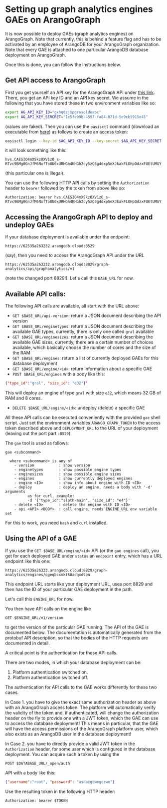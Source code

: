 # Setting up graph analytics engines GAEs on ArangoGraph

It is now possible to deploy GAEs (graph analytics engines) on ArangoGraph.
Note that currently, this is behind a feature flag and has to be activated
by an employee of ArangoDB for your ArangoGraph organization. Note that every
GAE is attached to one particular ArangoDB database deployment on ArangoGraph.

Once this is done, you can follow the instructions below.

## Get API access to ArangoGraph

First you get yourself an API key for the ArangoGraph API under 
[this link](https://dashboard.arangodb.cloud/dashboard/user/api-keys).
There, you get an API key ID and an API key secret. We assume in the
following that you have stored these in two environment variables like so:

```bash
export AG_API_KEY_ID="gxhq0zjxpgrosoldeapc"
export AG_API_KEY_SERCRET="1c5fe99b-4597-fa84-871d-5e9cb5915e45"
```

(values are faked). Then you can use the `oasisctl` command (download
an executable from [here](https://github.com/arangodb-managed/oasisctl/releases)) as follows to create an access token:

```bash
oasisctl login --key-id $AG_API_KEY_ID --key-secret $AG_API_KEY_SECRET
```

it will look something like this:

```
hvs.CAESIO4mXSkzOXV1zO_s-RTvc9BMg0GnJfM6NxfTo8U0xURHGh4KHGh2cy5zQ3g4dxp5eXJkakFLOHpOdzxFUEtUMGY
```

(this particular one is illegal).

You can use the following HTTP API calls by setting the `Authorization` header
to `bearer` followed by the token from above like so:

```
Authorization: bearer hvs.CAESIO4mXSkzOXV1zO_s-RTvc9BMg0GnJfM6NxfTo8U0xURHGh4KHGh2cy5zQ3g4dxp5eXJkakFLOHpOdzxFUEtUMGY
```

## Accessing the ArangoGraph API to deploy and undeploy GAEs

If your database deployment is available under the endpoint:

```
https://62535a263232.arangodb.cloud:8529
```

(say), then you need to access the ArangoGraph API under the URL

```
https://62535a263232.arangodb.cloud:8829/graph-analytics/api/graphanalytics/v1
```

(note the changed port 8829!). Let's call this `BASE_URL` for now.

## Available API calls:

The following API calls are available, all start with the URL above:

 - `GET $BASE_URL/api-version`: return a JSON document describing the API version
 - `GET $BASE_URL/enginetypes`: return a JSON document describing the available
   GAE types, currently, there is only one called `gral` available
 - `GET $BASE_URL/enginesizes`: return a JSON document describing the available
   GAE sizes, currently, there are a certain number of choices available,
   which basically choose the number of cores and the size of the RAM
 - `GET $BASE_URL/engines`: return a list of currently deployed GAEs for this
   database deployment
 - `GET $BASE_URL/engine/<id>`: return information about a specific GAE
 - `POST $BASE_URL/engines` with a body like this:

```json
{"type_id":"gral", "size_id": "e32"}'
```

   This will deploy an engine of type `gral` with size `e32`, which means
   32 GB of RAM and 8 cores.

 - `DELETE $BASE_URL/engine/<id>`: undeploy (delete) a specific GAE

All these API calls can be executed conveniently with the provided `gae`
shell script. Just set the environment variables `ARANGO_GRAPH_TOKEN` to
the access token described above and `DEPLOYMENT_URL` to the URL of your
deployment (leaving out the port part `:8529`).

The `gae` tool is used as follows:

```
gae <subcommand>

  where <subcommand> is any of
    - version           : show version
    - enginetypes       : show possible engine types
    - enginesizes       : show possible engine sizes
    - engines           : show currently deployed engines
    - engine <ID>       : show info about engine with ID <ID>
    - deploy            : deploy an engine, needs a body with '-d' arguments
          as for curl, example:
          -d '{"type_id":"sloth-main", "size_id": "e4"}'
    - delete <ID>       : delete the engine with ID <ID>
    - api <API> <BODY>  : call engine, needs ENGINE_URL env variable set
```

For this to work, you need `bash` and `curl` installed.

## Using the API of a GAE

If you use the `GET $BASE_URL/engine/<id>` API (or the `gae engines` call),
you get for each deployed GAE under `status` an `endpoint` entry, which
has a URL endpoint like this one:

```
https://62535a26323.arangodb.cloud:8829/graph-analytics/engines/qgeqbcxmktk0adqxd9pn
```

This endpoint URL starts like your deployment URL, uses port 8829 and then
has the ID of your particular GAE deployment in the path.

Let's call this `ENGINE_URL` for now.

You then have API calls on the engine like

```
GET $ENGINE_URL/v1/version
```

to get the version of the particular GAE running. The API of the GAE is
documented below. The documentation is automatically generated from the
protobuf API description, so that the bodies of the HTTP requests are
documented in detail.

A critical point is the authentication for these API calls.

There are two modes, in which your database deployment can be:

 1. Platform authentication switched on.
 2. Platform authentication switched off.

The authentication for API calls to the GAE works differently for these two
cases.

In Case 1. you have to give the exact same authorization header as
above with an ArangoGraph access token. The platform will automatically
verify the validity of the token and, if authenticated, will change
the authorization header on the fly to provide one with a JWT token,
which the GAE can use to access the database deployment! This means
in particular, that the GAE will have the access permissions of the
ArangoGraph platform user, which also exists as an ArangoDB user in the
database deployment!

In Case 2. you have to directly provide a valid JWT token in the
`Authorization` header, for some user which is configured in the
database deployment. You can acquire such a token by using the

```
POST $DATABASE_URL/_open/auth
```

API with a body like this:

```json
{"username":"root", "password": "asdazgqwegqzwe"}
```

Use the resulting token in the following HTTP header:

```
Authorization: bearer $TOKEN
```


